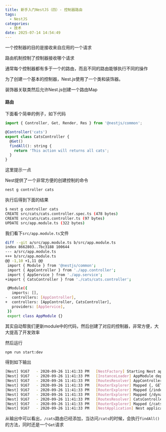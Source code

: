 ```yaml
---
title: 新手入门NestJS（四）- 控制器路由
tags:
  - NestJS
categories:
  - 技术
date: 2025-07-14 14:54:49
---
```


一个控制器的目的是接收来自应用的一个请求

路由机制控制了控制器接收哪个请求

通常每个控制器都有多于一个的路由，而且不同的路由能够执行不同的操作

为了创建一个基本的控制器，Nest.js使用了一个类和装饰器。

装饰器关联类然后允许Nest.js创建一个路由Map

#### 路由

下面看个简单的例子，如下代码

```javascript
import { Controller, Get, Render, Res } from '@nestjs/common';

@Controller('cats')
export class CatsController {
  @Get()
  findAll(): string {
    return 'This action will returns all cats';
  }
}
```

这里提示一点

Nest提供了一个非常方便的创建控制的命令

```bash
nest g controller cats
```

执行后得到下面的结果

```bash
$ nest g controller cats
CREATE src/cats/cats.controller.spec.ts (478 bytes)
CREATE src/cats/cats.controller.ts (97 bytes)
UPDATE src/app.module.ts (322 bytes)
```

我们看下`src/app.module.ts`文件

```bash
diff --git a/src/app.module.ts b/src/app.module.ts
index 8662803..7bc3188 100644
--- a/src/app.module.ts
+++ b/src/app.module.ts
@@ -1,10 +1,11 @@
 import { Module } from '@nestjs/common';
 import { AppController } from './app.controller';
 import { AppService } from './app.service';
+import { CatsController } from './cats/cats.controller';

 @Module({
   imports: [],
-  controllers: [AppController],
+  controllers: [AppController, CatsController],
   providers: [AppService],
 })
 export class AppModule {}
```

其实自动帮我们更新module中的代码，然后创建了对应的控制器，非常方便，大大提高了开发效率

然后运行

```bash
npm run start:dev
```

得到如下输出

```bash
[Nest] 9167   - 2020-09-26 11:41:33 PM   [NestFactory] Starting Nest application...
[Nest] 9167   - 2020-09-26 11:41:33 PM   [InstanceLoader] AppModule dependencies initialized +21ms
[Nest] 9167   - 2020-09-26 11:41:33 PM   [RoutesResolver] AppController {}: +9ms
[Nest] 9167   - 2020-09-26 11:41:33 PM   [RouterExplorer] Mapped {, GET} route +13ms
[Nest] 9167   - 2020-09-26 11:41:33 PM   [RouterExplorer] Mapped {/index, GET} route +4ms
[Nest] 9167   - 2020-09-26 11:41:33 PM   [RouterExplorer] Mapped {/dynamic, GET} route +5ms
[Nest] 9167   - 2020-09-26 11:41:33 PM   [RoutesResolver] CatsController {/cats}: +4ms
[Nest] 9167   - 2020-09-26 11:41:33 PM   [RouterExplorer] Mapped {/cats, GET} route +4ms
[Nest] 9167   - 2020-09-26 11:41:33 PM   [NestApplication] Nest application successfully started +4ms
```

从输出中可以看出，`/cats`路由已经添加，当访问`/cats`的时候，会执行`findAll()`的方法，同时还是一个`Get`请求

